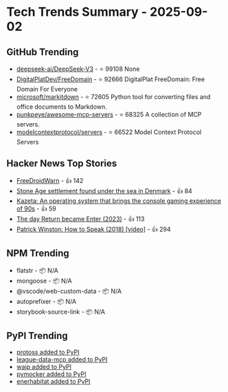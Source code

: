 # Tech Trends Summary - 2025-09-02

## GitHub Trending
- [deepseek-ai/DeepSeek-V3](https://github.com/deepseek-ai/DeepSeek-V3) - ⭐ 99108
  None
- [DigitalPlatDev/FreeDomain](https://github.com/DigitalPlatDev/FreeDomain) - ⭐ 92666
  DigitalPlat FreeDomain: Free Domain For Everyone
- [microsoft/markitdown](https://github.com/microsoft/markitdown) - ⭐ 72605
  Python tool for converting files and office documents to Markdown.
- [punkpeye/awesome-mcp-servers](https://github.com/punkpeye/awesome-mcp-servers) - ⭐ 68325
  A collection of MCP servers.
- [modelcontextprotocol/servers](https://github.com/modelcontextprotocol/servers) - ⭐ 66522
  Model Context Protocol Servers

## Hacker News Top Stories
- [FreeDroidWarn](https://github.com/woheller69/FreeDroidWarn) - 👍 142
- [Stone Age settlement found under the sea in Denmark](https://apnews.com/article/denmark-stone-age-settlements-underwater-research-d0a77a07cdad2c23bd61c3f4bb015d7d) - 👍 84
- [Kazeta: An operating system that brings the console gaming experience of 90s](https://kazeta.org/) - 👍 59
- [The day Return became Enter (2023)](https://aresluna.org/the-day-return-became-enter/) - 👍 113
- [Patrick Winston: How to Speak (2018) [video]](https://www.youtube.com/watch?v=Unzc731iCUY) - 👍 294

## NPM Trending
- flatstr - 📦 N/A
- mongoose - 📦 N/A
- @vscode/web-custom-data - 📦 N/A
- autoprefixer - 📦 N/A
- storybook-source-link - 📦 N/A

## PyPI Trending
- [protoss added to PyPI](https://pypi.org/project/protoss/)
- [league-data-mcp added to PyPI](https://pypi.org/project/league-data-mcp/)
- [wajp added to PyPI](https://pypi.org/project/wajp/)
- [pymocker added to PyPI](https://pypi.org/project/pymocker/)
- [enerhabitat added to PyPI](https://pypi.org/project/enerhabitat/)
